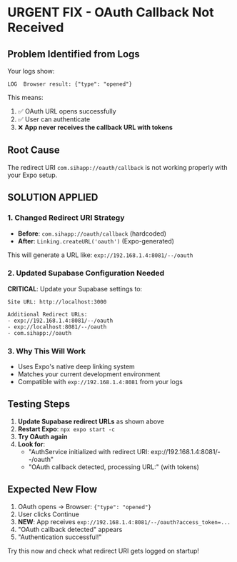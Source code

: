 # URGENT FIX - OAuth Callback Not Received

## Problem Identified from Logs

Your logs show:
```
LOG  Browser result: {"type": "opened"}
```

This means:
1. ✅ OAuth URL opens successfully
2. ✅ User can authenticate 
3. ❌ **App never receives the callback URL with tokens**

## Root Cause
The redirect URI `com.sihapp://oauth/callback` is not working properly with your Expo setup.

## SOLUTION APPLIED

### 1. Changed Redirect URI Strategy
- **Before**: `com.sihapp://oauth/callback` (hardcoded)
- **After**: `Linking.createURL('oauth')` (Expo-generated)

This will generate a URL like: `exp://192.168.1.4:8081/--/oauth`

### 2. Updated Supabase Configuration Needed

**CRITICAL**: Update your Supabase settings to:

```
Site URL: http://localhost:3000

Additional Redirect URLs:
- exp://192.168.1.4:8081/--/oauth
- exp://localhost:8081/--/oauth  
- com.sihapp://oauth
```

### 3. Why This Will Work

- Uses Expo's native deep linking system
- Matches your current development environment
- Compatible with `exp://192.168.1.4:8081` from your logs

## Testing Steps

1. **Update Supabase redirect URLs** as shown above
2. **Restart Expo**: `npx expo start -c`
3. **Try OAuth again**
4. **Look for**: 
   - "AuthService initialized with redirect URI: exp://192.168.1.4:8081/--/oauth"
   - "OAuth callback detected, processing URL:" (with tokens)

## Expected New Flow

1. OAuth opens → Browser: `{"type": "opened"}`
2. User clicks Continue
3. **NEW**: App receives `exp://192.168.1.4:8081/--/oauth?access_token=...`
4. "OAuth callback detected" appears
5. "Authentication successful!"

Try this now and check what redirect URI gets logged on startup!